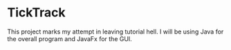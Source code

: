 # TickTrack
This project marks my attempt in leaving tutorial hell. I will be using Java for the overall program and JavaFx for the GUI.
